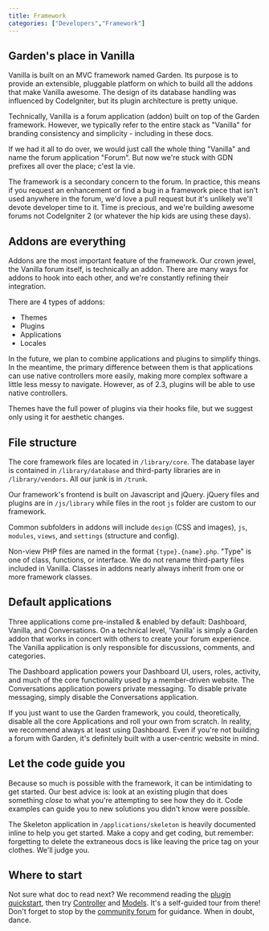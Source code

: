 ```yaml
---
title: Framework
categories: ["Developers","Framework"]
---
```


## Garden's place in Vanilla

Vanilla is built on an MVC framework named Garden. Its purpose is to provide an extensible, pluggable platform on which to build all the addons that make Vanilla awesome. The design of its database handling was influenced by CodeIgniter, but its plugin architecture is pretty unique.

Technically, Vanilla is a forum application (addon) built on top of the Garden framework. However, we typically refer to the entire stack as "Vanilla" for branding consistency and simplicity - including in these docs.

If we had it all to do over, we would just call the whole thing "Vanilla" and name the forum application "Forum". But now we're stuck with GDN prefixes all over the place; c'est la vie.

The framework is a secondary concern to the forum. In practice, this means if you request an enhancement or find a bug in a framework piece that isn't used anywhere in the forum, we'd love a pull request but it's unlikely we'll devote developer time to it. Time is precious, and we're building awesome forums not CodeIgniter 2 (or whatever the hip kids are using these days).

## Addons are everything

Addons are the most important feature of the framework. Our crown jewel, the Vanilla forum itself, is technically an addon. There are many ways for addons to hook into each other, and we're constantly refining their integration.

There are 4 types of addons:

* Themes
* Plugins
* Applications
* Locales

In the future, we plan to combine applications and plugins to simplify things. In the meantime, the primary difference between them is that applications can use native controllers more easily, making more complex software a little less messy to navigate. However, as of 2.3, plugins will be able to use native controllers.

Themes have the full power of plugins via their hooks file, but we suggest only using it for aesthetic changes.

## File structure

The core framework files are located in `/library/core`. The database layer is contained in `/library/database` and third-party libraries are in `/library/vendors`. All our junk is in `/trunk`.

Our framework's frontend is built on Javascript and jQuery. jQuery files and plugins are in `/js/library` while files in the root `js` folder are custom to our framework.

Common subfolders in addons will include `design` (CSS and images), `js`, `modules`, `views`, and `settings` (structure and config).

Non-view PHP files are named in the format `{type}.{name}.php`. "Type" is one of class, functions, or interface. We do not rename third-party files included in Vanilla. Classes in addons nearly always inherit from one or more framework classes.

## Default applications

Three applications come pre-installed & enabled by default: Dashboard, Vanilla, and Conversations. On a technical level, 'Vanilla' is simply a Garden addon that works in concert with others to create your forum experience. The Vanilla application is only responsible for discussions, comments, and categories.

The Dashboard application powers your Dashboard UI, users, roles, activity, and much of the core functionality used by a member-driven website. The Conversations application powers private messaging. To disable private messaging, simply disable the Conversations application.

If you just want to use the Garden framework, you could, theoretically, disable all the core Applications and roll your own from scratch. In reality, we recommend always at least using Dashboard. Even if you're not building a forum with Garden, it's definitely built with a user-centric website in mind.

## Let the code guide you

Because so much is possible with the framework, it can be intimidating to get started. Our best advice is: look at an existing plugin that does something *close* to what you're attempting to see how they do it. Code examples can guide you to new solutions you didn't know were possible.

The Skeleton application in `/applications/skeleton` is heavily documented inline to help you get started. Make a copy and get coding, but remember: forgetting to delete the extraneous docs is like leaving the price tag on your clothes. We'll judge you.

## Where to start

Not sure what doc to read next? We recommend reading the [plugin quickstart](/developers/plugins/quickstart), then try [Controller](/developers/framework/controllers) and [Models](/developers/framework/models). It's a self-guided tour from there! Don't forget to stop by the [community forum](http://vanillaforums.org/discussions) for guidance. When in doubt, dance.
